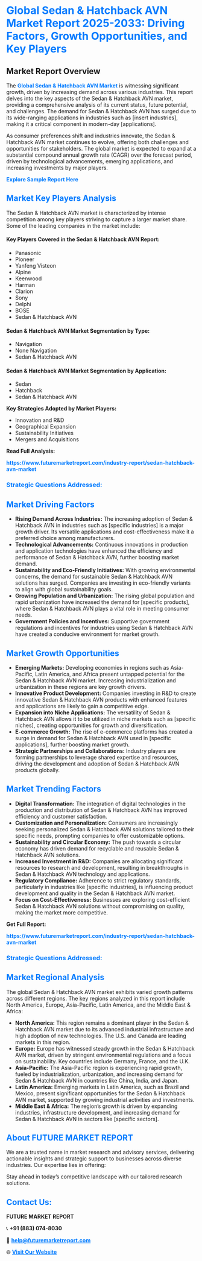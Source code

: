 <h1 style="color: #007BFF;">Global Sedan & Hatchback AVN Market Report 2025-2033: Driving Factors, Growth Opportunities, and Key Players</h1>

<section id="overview">
<h2>Market Report Overview</h2>
<p>The <a href="https://www.futuremarketreport.com/industry-report/sedan-hatchback-avn-market" style="color: #007BFF; text-decoration: none;"><strong>Global Sedan & Hatchback AVN Market</strong></a> is witnessing significant growth, driven by increasing demand across various industries. This report delves into the key aspects of the Sedan & Hatchback AVN market, providing a comprehensive analysis of its current status, future potential, and challenges. The demand for Sedan & Hatchback AVN has surged due to its wide-ranging applications in industries such as [insert industries], making it a critical component in modern-day [applications].</p>
<p>As consumer preferences shift and industries innovate, the Sedan & Hatchback AVN market continues to evolve, offering both challenges and opportunities for stakeholders. The global market is expected to expand at a substantial compound annual growth rate (CAGR) over the forecast period, driven by technological advancements, emerging applications, and increasing investments by major players.</p>
</section>

<section id="overview">
<p><a href="https://www.futuremarketreport.com/request-sample/reportId=101295" style="color: #007BFF; text-decoration: none;"><strong>Explore Sample Report Here</strong></a></p>
</section>

<section id="key-players">
<h2 style="color: #007BFF;">Market Key Players Analysis</h2>
<p>The Sedan & Hatchback AVN market is characterized by intense competition among key players striving to capture a larger market share. Some of the leading companies in the market include:</p>
<h4>Key Players Covered in the Sedan & Hatchback AVN Report:</h4>
<ul><li>Panasonic</li><li>Pioneer</li><li>Yanfeng Visteon</li><li>Alpine</li><li>Keenwood</li><li>Harman</li><li>Clarion</li><li>Sony</li><li>Delphi</li><li>BOSE</li><li>Sedan &amp; Hatchback AVN</li></ul>
<h4>Sedan & Hatchback AVN Market Segmentation by Type:</h4>
<ul><li>Navigation</li><li>None Navigation</li><li>Sedan &amp; Hatchback AVN</li></ul>

<h4>Sedan & Hatchback AVN Market Segmentation by Application:</h4>
<ul><li>Sedan</li><li>Hatchback</li><li>Sedan &amp; Hatchback AVN</li></ul>
<p><strong>Key Strategies Adopted by Market Players:</strong></p>
<ul>
<li>Innovation and R&D</li>
<li>Geographical Expansion</li>
<li>Sustainability Initiatives</li>
<li>Mergers and Acquisitions</li>
</ul>
</section>

<section>
<p><strong>Read Full Analysis: </strong></p><a href="https://www.futuremarketreport.com/industry-report/sedan-hatchback-avn-market" style="color: #007BFF; text-decoration: none;"><strong>https://www.futuremarketreport.com/industry-report/sedan-hatchback-avn-market</strong></a>
<h3 style="color: #007BFF;">Strategic Questions Addressed:</h3>
</section>

<section id="driving-factors">
<h2 style="color: #007BFF;">Market Driving Factors</h2>
<ul>
<li><strong>Rising Demand Across Industries:</strong> The increasing adoption of Sedan & Hatchback AVN in industries such as [specific industries] is a major growth driver. Its versatile applications and cost-effectiveness make it a preferred choice among manufacturers.</li>
<li><strong>Technological Advancements:</strong> Continuous innovations in production and application technologies have enhanced the efficiency and performance of Sedan & Hatchback AVN, further boosting market demand.</li>
<li><strong>Sustainability and Eco-Friendly Initiatives:</strong> With growing environmental concerns, the demand for sustainable Sedan & Hatchback AVN solutions has surged. Companies are investing in eco-friendly variants to align with global sustainability goals.</li>
<li><strong>Growing Population and Urbanization:</strong> The rising global population and rapid urbanization have increased the demand for [specific products], where Sedan & Hatchback AVN plays a vital role in meeting consumer needs.</li>
<li><strong>Government Policies and Incentives:</strong> Supportive government regulations and incentives for industries using Sedan & Hatchback AVN have created a conducive environment for market growth.</li>
</ul>
</section>

<section id="growth-opportunities">
<h2 style="color: #007BFF;">Market Growth Opportunities</h2>
<ul>
<li><strong>Emerging Markets:</strong> Developing economies in regions such as Asia-Pacific, Latin America, and Africa present untapped potential for the Sedan & Hatchback AVN market. Increasing industrialization and urbanization in these regions are key growth drivers.</li>
<li><strong>Innovative Product Development:</strong> Companies investing in R&D to create innovative Sedan & Hatchback AVN products with enhanced features and applications are likely to gain a competitive edge.</li>
<li><strong>Expansion into Niche Applications:</strong> The versatility of Sedan & Hatchback AVN allows it to be utilized in niche markets such as [specific niches], creating opportunities for growth and diversification.</li>
<li><strong>E-commerce Growth:</strong> The rise of e-commerce platforms has created a surge in demand for Sedan & Hatchback AVN used in [specific applications], further boosting market growth.</li>
<li><strong>Strategic Partnerships and Collaborations:</strong> Industry players are forming partnerships to leverage shared expertise and resources, driving the development and adoption of Sedan & Hatchback AVN products globally.</li>
</ul>
</section>

<section id="trending-factors">
<h2 style="color: #007BFF;">Market Trending Factors</h2>
<ul>
<li><strong>Digital Transformation:</strong> The integration of digital technologies in the production and distribution of Sedan & Hatchback AVN has improved efficiency and customer satisfaction.</li>
<li><strong>Customization and Personalization:</strong> Consumers are increasingly seeking personalized Sedan & Hatchback AVN solutions tailored to their specific needs, prompting companies to offer customizable options.</li>
<li><strong>Sustainability and Circular Economy:</strong> The push towards a circular economy has driven demand for recyclable and reusable Sedan & Hatchback AVN solutions.</li>
<li><strong>Increased Investment in R&D:</strong> Companies are allocating significant resources to research and development, resulting in breakthroughs in Sedan & Hatchback AVN technology and applications.</li>
<li><strong>Regulatory Compliance:</strong> Adherence to strict regulatory standards, particularly in industries like [specific industries], is influencing product development and quality in the Sedan & Hatchback AVN market.</li>
<li><strong>Focus on Cost-Effectiveness:</strong> Businesses are exploring cost-efficient Sedan & Hatchback AVN solutions without compromising on quality, making the market more competitive.</li>
</ul>
</section>

<section>
<p><strong>Get Full Report: </strong></p><a href="https://www.futuremarketreport.com/industry-report/sedan-hatchback-avn-market" style="color: #007BFF; text-decoration: none;"><strong>https://www.futuremarketreport.com/industry-report/sedan-hatchback-avn-market</strong></a>
<h3 style="color: #007BFF;">Strategic Questions Addressed:</h3>
</section>


<section id="regional-analysis">
<h2 style="color: #007BFF;">Market Regional Analysis</h2>
<p>The global Sedan & Hatchback AVN market exhibits varied growth patterns across different regions. The key regions analyzed in this report include North America, Europe, Asia-Pacific, Latin America, and the Middle East & Africa:</p>
<ul>
<li><strong>North America:</strong> This region remains a dominant player in the Sedan & Hatchback AVN market due to its advanced industrial infrastructure and high adoption of new technologies. The U.S. and Canada are leading markets in this region.</li>
<li><strong>Europe:</strong> Europe has witnessed steady growth in the Sedan & Hatchback AVN market, driven by stringent environmental regulations and a focus on sustainability. Key countries include Germany, France, and the U.K.</li>
<li><strong>Asia-Pacific:</strong> The Asia-Pacific region is experiencing rapid growth, fueled by industrialization, urbanization, and increasing demand for Sedan & Hatchback AVN in countries like China, India, and Japan.</li>
<li><strong>Latin America:</strong> Emerging markets in Latin America, such as Brazil and Mexico, present significant opportunities for the Sedan & Hatchback AVN market, supported by growing industrial activities and investments.</li>
<li><strong>Middle East & Africa:</strong> The region’s growth is driven by expanding industries, infrastructure development, and increasing demand for Sedan & Hatchback AVN in sectors like [specific sectors].</li>
</ul>
</section>

<footer>
<h2 style="color: #007BFF;">About FUTURE MARKET REPORT</h2>
<p>We are a trusted name in market research and advisory services, delivering actionable insights and strategic support to businesses across diverse industries. Our expertise lies in offering:</p>

<p>Stay ahead in today’s competitive landscape with our tailored research solutions.</p>

<h2 style="color: #007BFF;">Contact Us:</h2>
<p><strong>FUTURE MARKET REPORT</strong></p>
<p>📞 <strong>+91 (883) 074-8030</strong></p>
<p>📧 <strong><a href="mailto:help@futuremarketreport.com" style="color: #007BFF;">help@futuremarketreport.com</a></strong></p>
<p>🌐 <strong><a href="https://www.futuremarketreport.com/" style="color: #007BFF;">Visit Our Website</a></strong></p>
</footer>